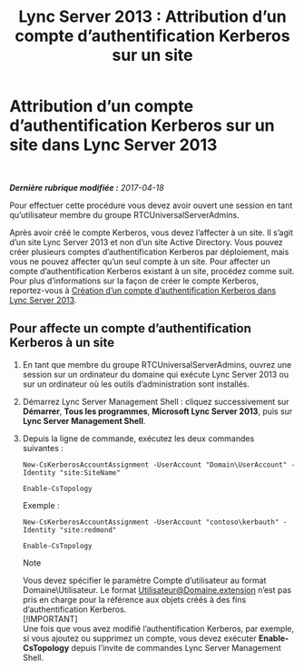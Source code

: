 ﻿---
title: 'Lync Server 2013 : Attribution d’un compte d’authentification Kerberos sur un site'
TOCTitle: Attribution d’un compte d’authentification Kerberos sur un site
ms:assetid: 3d9c587c-c8b8-4f81-8ed9-1458a31fc292
ms:mtpsurl: https://technet.microsoft.com/fr-fr/library/Gg425901(v=OCS.15)
ms:contentKeyID: 49296971
ms.date: 04/19/2017
mtps_version: v=OCS.15
ms.translationtype: HT
---

# Attribution d’un compte d’authentification Kerberos sur un site dans Lync Server 2013

 

_**Dernière rubrique modifiée :** 2017-04-18_

Pour effectuer cette procédure vous devez avoir ouvert une session en tant qu’utilisateur membre du groupe RTCUniversalServerAdmins.

Après avoir créé le compte Kerberos, vous devez l’affecter à un site. Il s’agit d’un site Lync Server 2013 et non d’un site Active Directory. Vous pouvez créer plusieurs comptes d’authentification Kerberos par déploiement, mais vous ne pouvez affecter qu’un seul compte à un site. Pour affecter un compte d’authentification Kerberos existant à un site, procédez comme suit. Pour plus d’informations sur la façon de créer le compte Kerberos, reportez-vous à [Création d’un compte d’authentification Kerberos dans Lync Server 2013](lync-server-2013-create-a-kerberos-authentication-account.md).

## Pour affecte un compte d’authentification Kerberos à un site

1.  En tant que membre du groupe RTCUniversalServerAdmins, ouvrez une session sur un ordinateur du domaine qui exécute Lync Server 2013 ou sur un ordinateur où les outils d’administration sont installés.

2.  Démarrez Lync Server Management Shell : cliquez successivement sur **Démarrer**, **Tous les programmes**, **Microsoft Lync Server 2013**, puis sur **Lync Server Management Shell**.

3.  Depuis la ligne de commande, exécutez les deux commandes suivantes :
    
        New-CsKerberosAccountAssignment -UserAccount "Domain\UserAccount" -Identity "site:SiteName"
    
        Enable-CsTopology
    
    Exemple :
    
        New-CsKerberosAccountAssignment -UserAccount "contoso\kerbauth" -Identity "site:redmond"
    
        Enable-CsTopology
    
    > [!NOTE]  
    > Vous devez spécifier le paramètre Compte d’utilisateur au format Domaine\Utilisateur. Le format Utilisateur@Domaine.extension n’est pas pris en charge pour la référence aux objets créés à des fins d’authentification Kerberos.    
    > [!IMPORTANT]  
    > Une fois que vous avez modifié l’authentification Kerberos, par exemple, si vous ajoutez ou supprimez un compte, vous devez exécuter <strong>Enable-CsTopology</strong> depuis l’invite de commandes Lync Server Management Shell.
